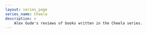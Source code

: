 ```yaml
---
layout: series_page
series_name: Cheela
description: >
    Alex Gude's reviews of books written in the Cheela series.
---
```

